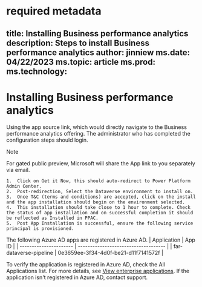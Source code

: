 # required metadata

title: Installing Business performance analytics
description: Steps to install Business performance analytics
author: jinniew
ms.date: 04/22/2023
ms.topic: article
ms.prod: 
ms.technology: 
---
# Installing Business performance analytics

Using the app source link, which would directly navigate to the Business performance analytics offering. The administrator who has completed the configuration steps should login. 

> [!NOTE]
> For gated public preview, Microsoft will share the App link to you separately via email.  

	1.  Click on Get it Now, this should auto-redirect to Power Platform Admin Center. 
	2.  Post-redirection, Select the Dataverse environment to install on. 
	3.  Once T&C (terms and conditions) are accepted, click on the install and the app installation should begin on the environment selected. 
	4.  This installation should take close to 1 hour to complete. Check the status of app installation and on successful completion it should be reflected as Installed in PPAC. 
	5.  Post App Installation is successful, ensure the following service principal is provisioned. 

The following Azure AD apps are registered in Azure AD. 
| Application            | App ID                               |
| ---------------------- | ------------------------------------ |
| far-dataverse-pipeline | 0e3659ee-3f34-4d0f-be21-d11f7141572f |

To verify the application is registered in Azure AD, check the All Applications list. For more details, see [View enterprise applications](https://learn.microsoft.com/en-us/azure/active-directory/manage-apps/view-applications-portal). If the application isn't registered in Azure AD, contact support. 
